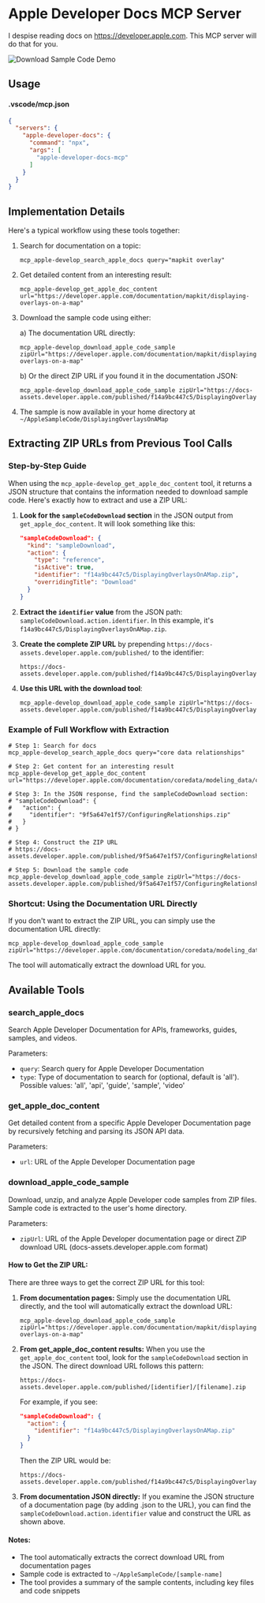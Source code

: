 # Apple Developer Docs MCP Server

I despise reading docs on https://developer.apple.com.  This MCP server will do that for you.


![Download Sample Code Demo](demos/download-sample-code.gif)

## Usage

#### .vscode/mcp.json
```json
{
  "servers": {
    "apple-developer-docs": {
      "command": "npx",
      "args": [
        "apple-developer-docs-mcp"
      ]
    }
  }
}
```

## Implementation Details

Here's a typical workflow using these tools together:

1. Search for documentation on a topic:
   ```
   mcp_apple-develop_search_apple_docs query="mapkit overlay"
   ```

2. Get detailed content from an interesting result:
   ```
   mcp_apple-develop_get_apple_doc_content url="https://developer.apple.com/documentation/mapkit/displaying-overlays-on-a-map"
   ```

3. Download the sample code using either:
   
   a) The documentation URL directly:
   ```
   mcp_apple-develop_download_apple_code_sample zipUrl="https://developer.apple.com/documentation/mapkit/displaying-overlays-on-a-map"
   ```
   
   b) Or the direct ZIP URL if you found it in the documentation JSON:
   ```
   mcp_apple-develop_download_apple_code_sample zipUrl="https://docs-assets.developer.apple.com/published/f14a9bc447c5/DisplayingOverlaysOnAMap.zip"
   ```

4. The sample is now available in your home directory at `~/AppleSampleCode/DisplayingOverlaysOnAMap`

## Extracting ZIP URLs from Previous Tool Calls

### Step-by-Step Guide

When using the `mcp_apple-develop_get_apple_doc_content` tool, it returns a JSON structure that contains the information needed to download sample code. Here's exactly how to extract and use a ZIP URL:

1. **Look for the `sampleCodeDownload` section** in the JSON output from `get_apple_doc_content`. It will look something like this:

   ```json
   "sampleCodeDownload": {
     "kind": "sampleDownload",
     "action": {
       "type": "reference",
       "isActive": true,
       "identifier": "f14a9bc447c5/DisplayingOverlaysOnAMap.zip",
       "overridingTitle": "Download"
     }
   }
   ```

2. **Extract the `identifier` value** from the JSON path: `sampleCodeDownload.action.identifier`. In this example, it's `f14a9bc447c5/DisplayingOverlaysOnAMap.zip`.

3. **Create the complete ZIP URL** by prepending `https://docs-assets.developer.apple.com/published/` to the identifier:
   ```
   https://docs-assets.developer.apple.com/published/f14a9bc447c5/DisplayingOverlaysOnAMap.zip
   ```

4. **Use this URL with the download tool**:
   ```
   mcp_apple-develop_download_apple_code_sample zipUrl="https://docs-assets.developer.apple.com/published/f14a9bc447c5/DisplayingOverlaysOnAMap.zip"
   ```

### Example of Full Workflow with Extraction

```
# Step 1: Search for docs
mcp_apple-develop_search_apple_docs query="core data relationships"

# Step 2: Get content for an interesting result
mcp_apple-develop_get_apple_doc_content url="https://developer.apple.com/documentation/coredata/modeling_data/configuring_relationships"

# Step 3: In the JSON response, find the sampleCodeDownload section:
# "sampleCodeDownload": {
#   "action": {
#     "identifier": "9f5a647e1f57/ConfiguringRelationships.zip"
#   }
# }

# Step 4: Construct the ZIP URL
# https://docs-assets.developer.apple.com/published/9f5a647e1f57/ConfiguringRelationships.zip

# Step 5: Download the sample code
mcp_apple-develop_download_apple_code_sample zipUrl="https://docs-assets.developer.apple.com/published/9f5a647e1f57/ConfiguringRelationships.zip"
```

### Shortcut: Using the Documentation URL Directly

If you don't want to extract the ZIP URL, you can simply use the documentation URL directly:

```
mcp_apple-develop_download_apple_code_sample zipUrl="https://developer.apple.com/documentation/coredata/modeling_data/configuring_relationships"
```

The tool will automatically extract the download URL for you.

## Available Tools

### search_apple_docs
Search Apple Developer Documentation for APIs, frameworks, guides, samples, and videos.

Parameters:
- `query`: Search query for Apple Developer Documentation
- `type`: Type of documentation to search for (optional, default is 'all'). Possible values: 'all', 'api', 'guide', 'sample', 'video'

### get_apple_doc_content
Get detailed content from a specific Apple Developer Documentation page by recursively fetching and parsing its JSON API data.

Parameters:
- `url`: URL of the Apple Developer Documentation page

### download_apple_code_sample
Download, unzip, and analyze Apple Developer code samples from ZIP files. Sample code is extracted to the user's home directory.

Parameters:
- `zipUrl`: URL of the Apple Developer documentation page or direct ZIP download URL (docs-assets.developer.apple.com format)

#### How to Get the ZIP URL:
There are three ways to get the correct ZIP URL for this tool:

1. **From documentation pages:** Simply use the documentation URL directly, and the tool will automatically extract the download URL:
   ```
   mcp_apple-develop_download_apple_code_sample zipUrl="https://developer.apple.com/documentation/mapkit/displaying-overlays-on-a-map"
   ```

2. **From get_apple_doc_content results:** When you use the `get_apple_doc_content` tool, look for the `sampleCodeDownload` section in the JSON. The direct download URL follows this pattern:
   ```
   https://docs-assets.developer.apple.com/published/[identifier]/[filename].zip
   ```
   For example, if you see:
   ```json
   "sampleCodeDownload": {
     "action": {
       "identifier": "f14a9bc447c5/DisplayingOverlaysOnAMap.zip"
     }
   }
   ```
   Then the ZIP URL would be:
   ```
   https://docs-assets.developer.apple.com/published/f14a9bc447c5/DisplayingOverlaysOnAMap.zip
   ```

3. **From documentation JSON directly:** If you examine the JSON structure of a documentation page (by adding .json to the URL), you can find the `sampleCodeDownload.action.identifier` value and construct the URL as shown above.

#### Notes:
- The tool automatically extracts the correct download URL from documentation pages
- Sample code is extracted to `~/AppleSampleCode/[sample-name]`
- The tool provides a summary of the sample contents, including key files and code snippets
